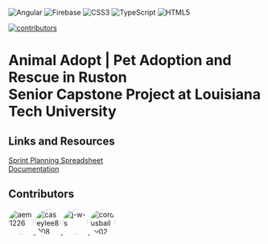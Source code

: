   ![Angular](https://img.shields.io/badge/angular-%23DD0031.svg?style=for-the-badge&logo=angular&logoColor=white)
  ![Firebase](https://img.shields.io/badge/Firebase-039BE5?style=for-the-badge&logo=Firebase&logoColor=white)
  ![CSS3](https://img.shields.io/badge/css3-%231572B6.svg?style=for-the-badge&logo=css3&logoColor=white)
  ![TypeScript](https://img.shields.io/badge/typescript-%23007ACC.svg?style=for-the-badge&logo=typescript&logoColor=white)
  ![HTML5](https://img.shields.io/badge/html5-%23E34F26.svg?style=for-the-badge&logo=html5&logoColor=white)

  [![contributors](https://img.shields.io/badge/Contributors-4-blue)](https://github.com/j-w-s/senior-capstone)

# Animal Adopt | Pet Adoption and Rescue in Ruston<br/>Senior Capstone Project at Louisiana Tech University

## Links and Resources
  [Sprint Planning Spreadsheet](https://docs.google.com/spreadsheets/d/1_6T-ZQahHiYX3u0BWAZIKlBXlH1P0tN7j2BRdPc-34k/edit#gid=672367071)<br>
  [Documentation](https://animal-adopt.gitbook.io/animal-adopt/)

## Contributors
<a href="https://github.com/aem1226">
  <img src="https://avatars.githubusercontent.com/u/80844596?v=4" alt="aem1226" width="50" height="50" style="border-radius: 50%;">
</a>
<a href="https://github.com/caseylee8008">
  <img src="https://avatars.githubusercontent.com/u/54109216?v=4" alt="caseylee8008" width="50" height="50" style="border-radius: 50%;">
</a>
<a href="https://github.com/j-w-s">
  <img src="https://avatars.githubusercontent.com/u/69388380?v=4" alt="j-w-s" width="50" height="50" style="border-radius: 50%;">
</a>
<a href="https://github.com/cordusbailey02">
  <img src="https://avatars.githubusercontent.com/u/59886296?v=4" alt="cordusbailey02" width="50" height="50" style="border-radius: 50%;">
</a>
